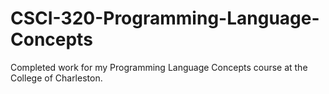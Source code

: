 # CSCI-320-Programming-Language-Concepts
Completed work for my Programming Language Concepts course at the College of Charleston.
